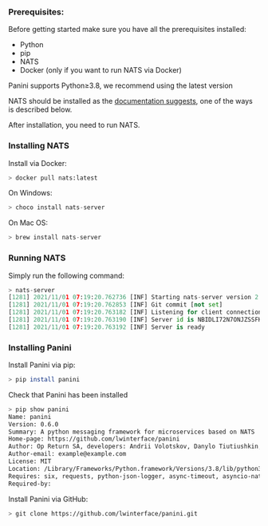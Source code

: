 
### Prerequisites:

Before getting started make sure you have all the prerequisites installed:

- Python
- pip
- NATS
- Docker (only if you want to run NATS via Docker)

Panini supports Python≥3.8, we recommend using the latest version

NATS should be installed as the [documentation suggests](https://docs.nats.io/nats-server/installation), one of the ways is described below. 

After installation, you need to run NATS.

  

### Installing NATS

Install via Docker:

```python
> docker pull nats:latest
```

On Windows:

```python
> choco install nats-server
```

On Mac OS:

```python
> brew install nats-server
```

### Running NATS

Simply run the following command:

```python
> nats-server
[1281] 2021/11/01 07:19:20.762736 [INF] Starting nats-server version 2.1.6
[1281] 2021/11/01 07:19:20.762853 [INF] Git commit [not set]
[1281] 2021/11/01 07:19:20.763182 [INF] Listening for client connections on 0.0.0.0:4222
[1281] 2021/11/01 07:19:20.763190 [INF] Server id is NBIDLI72N7ONJZSSFKLL774A7RWCKVHU26X2QI7RFOETJFURXA6CETRB
[1281] 2021/11/01 07:19:20.763192 [INF] Server is ready
```

### Installing Panini

Install Panini via pip:

```bash
> pip install panini
```

Check that Panini has been installed

```bash
> pip show panini
Name: panini
Version: 0.6.0
Summary: A python messaging framework for microservices based on NATS
Home-page: https://github.com/lwinterface/panini
Author: Op Return SA, developers: Andrii Volotskov, Danylo Tiutiushkin, Oleksii Volotskov
Author-email: example@example.com
License: MIT
Location: /Library/Frameworks/Python.framework/Versions/3.8/lib/python3.8/site-packages
Requires: six, requests, python-json-logger, async-timeout, asyncio-nats-client, prometheus-client, websocket-client, nest-asyncio, nats-python, ujson, yarl, aiohttp, aiohttp-cors
Required-by:
```

Install Panini via GitHub:

```bash
> git clone https://github.com/lwinterface/panini.git
```